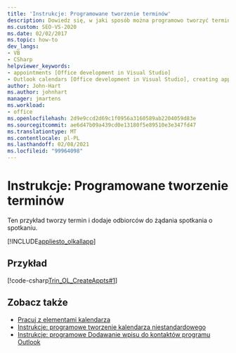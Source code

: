 ```yaml
---
title: 'Instrukcje: Programowane tworzenie terminów'
description: Dowiedz się, w jaki sposób można programowo tworzyć terminy, a następnie dodawać odbiorców do żądania spotkania o spotkaniu w programie Microsoft Outlook.
ms.custom: SEO-VS-2020
ms.date: 02/02/2017
ms.topic: how-to
dev_langs:
- VB
- CSharp
helpviewer_keywords:
- appointments [Office development in Visual Studio]
- Outlook calendars [Office development in Visual Studio], creating appointments
author: John-Hart
ms.author: johnhart
manager: jmartens
ms.workload:
- office
ms.openlocfilehash: 2d9e9ccd2d69c1f0956a3160589ab2204059d83e
ms.sourcegitcommit: ae6d47b09a439cd0e13180f5e89510e3e347fd47
ms.translationtype: MT
ms.contentlocale: pl-PL
ms.lasthandoff: 02/08/2021
ms.locfileid: "99964098"
---
```

# <a name="how-to-programmatically-create-appointments"></a>Instrukcje: Programowane tworzenie terminów
  Ten przykład tworzy termin i dodaje odbiorców do żądania spotkania o spotkaniu.

 [!INCLUDE[appliesto_olkallapp](../vsto/includes/appliesto-olkallapp-md.md)]

## <a name="example"></a>Przykład
 [!code-csharp[Trin_OL_CreateAppts#1](../vsto/codesnippet/CSharp/Trin_OL_CreateAppts/thisaddin.cs#1)]

## <a name="see-also"></a>Zobacz także
- [Pracuj z elementami kalendarza](../vsto/working-with-calendar-items.md)
- [Instrukcje: programowe tworzenie kalendarza niestandardowego](../vsto/how-to-programmatically-create-a-custom-calendar.md)
- [Instrukcje: programowe Dodawanie wpisu do kontaktów programu Outlook](../vsto/how-to-programmatically-add-an-entry-to-outlook-contacts.md)
